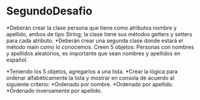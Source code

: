 # SegundoDesafio

*Deberán crear la clase persona que tiene como atributos nombre y apellido, ambos de tipo String; la clase tiene sus métodos getters y setters para cada atributo.
*Deberán crear una segunda clase donde estará el método main como lo conocemos. Creen 5 objetos: Personas con nombres y apellidos aleatorios, es importante que sean nombres y apellidos en español.

*Teniendo los 5 objetos, agregarlos a una lista. 
*Crear la lógica para ordenar alfabéticamente la lista y mostrar en consola de acuerdo al siguiente criterio:
*Ordenado por nombre.
*Ordenado por apellido.
*Ordenado inversamente por apellido.
